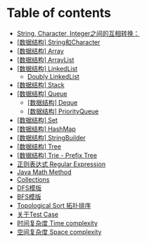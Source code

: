 # Table of contents

* [String, Character, Integer之间的互相转换：](README.md)
* [\[数据结构\] String和Character](shu-ju-jie-gou-string.md)
* [\[数据结构\] Array](shu-ju-jie-gou-array.md)
* [\[数据结构\] ArrayList](shu-ju-jie-gou-arraylist.md)
* [\[数据结构\] LinkedList](shu-ju-jie-gou-linkedlist/README.md)
  * [Doubly LinkedList](shu-ju-jie-gou-linkedlist/doubly-linkedlist.md)
* [\[数据结构\] Stack](shu-ju-jie-gou-stack.md)
* [\[数据结构\] Queue](shu-ju-jie-gou-queue/README.md)
  * [\[数据结构\] Deque](shu-ju-jie-gou-queue/shu-ju-jie-gou-deque.md)
  * [\[数据结构\] PriorityQueue](shu-ju-jie-gou-queue/shu-ju-jie-gou-priorityqueue.md)
* [\[数据结构\] Set](shu-ju-jie-gou-set.md)
* [\[数据结构\] HashMap](shu-ju-jie-gou-map.md)
* [\[数据结构\] StringBuilder](shu-ju-jie-gou-stringbuilder.md)
* [\[数据结构\] Tree](shu-ju-jie-gou-tree.md)
* [\[数据结构\] Trie - Prefix Tree](trie-prefix-tree.md)
* [正则表达式 Regular Expression](zheng-ze-biao-da-shi-regular-expression.md)
* [Java Math Method](java-math-method.md)
* [Collections](collections.md)
* [DFS模版](dfs-mo-ban.md)
* [BFS模版](bfs-mo-ban.md)
* [Topological Sort 拓扑排序](topological-sort-tuo-pu.md)
* [关于Test Case](guan-yu-test-case.md)
* [时间复杂度 Time complexity](shi-jian-fu-za-du-time-complexity.md)
* [空间复杂度 Space complexity](kong-jian-fu-za-du-space-complexity.md)

